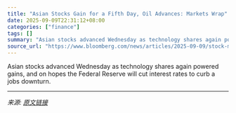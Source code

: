 ```yaml
---
title: "Asian Stocks Gain for a Fifth Day, Oil Advances: Markets Wrap"
date: 2025-09-09T22:31:12+08:00
categories: ["finance"]
tags: []
summary: "Asian stocks advanced Wednesday as technology shares again powered gains, and on hopes the Federal Reserve will cut interest rates to curb a jobs downturn."
source_url: "https://www.bloomberg.com/news/articles/2025-09-09/stock-market-today-dow-s-p-live-updates"
---
```


Asian stocks advanced Wednesday as technology shares again powered gains, and on hopes the Federal Reserve will cut interest rates to curb a jobs downturn.

---

*来源: [原文链接](https://www.bloomberg.com/news/articles/2025-09-09/stock-market-today-dow-s-p-live-updates)*
